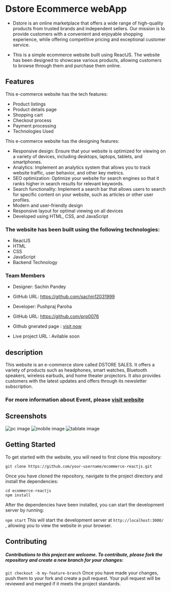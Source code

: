 # Dstore Ecommerce webApp
- Dstore is an online marketplace that offers a wide range of high-quality products from trusted brands and independent sellers. Our mission is to provide customers with a convenient and enjoyable shopping experience, while offering competitive pricing and exceptional customer service.

- This is a simple ecommerce website built using ReactJS. The website has been designed to showcase various products, allowing customers to browse through them and purchase them online.

## Features
This e-commerce website has the tech features:
- Product listings
- Product details page
- Shopping cart
- Checkout process
- Payment processing
- Technologies Used


This e-commerce website has the designing features:

- Responsive design: Ensure that your website is optimized for viewing on a variety of devices, including desktops, laptops, tablets, and smartphones.
- Analytics: Implement an analytics system that allows you to track website traffic, user behavior, and other key metrics.
- SEO optimization: Optimize your website for search engines so that it ranks higher in search results for relevant keywords.
- Search functionality: Implement a search bar that allows users to search for specific content on your website, such as articles or other user profiles.
- Modern and user-friendly design
- Responsive layout for optimal viewing on all devices
- Developed using HTML, CSS, and JavaScript



### The website has been built using the following technologies:

- ReactJS
- HTML
- CSS
- JavaScript
- Backend Technology


### Team Members

- Designer: Sachin Pandey 
-  GitHub URL: https://github.com/sachin12031999

- Developer: Pushpraj Paroha 
- GitHub URL: https://github.com/prp0076

- Github gnerated page : [visit now](https://tangerine-fox-825b79.netlify.app/)
- Live project URL : Avilable soon


## description 
This website is an e-commerce store called DSTORE SALES. It offers a variety of products such as headphones, smart watches, Bluetooth speakers, wireless earbuds, and home theater projectors. It also provides customers with the latest updates and offers through its newsletter subscription. 


### For more information about Event, please [visit website](https://tangerine-fox-825b79.netlify.app)

## Screenshots

![pc image](screenshots/pc.jpg) ![mobile image](screenshots/mobilephone.jpg) ![tablate image](screenshots/tablate.jpg)



## Getting Started
To get started with the website, you will need to first clone this repository:

 ``` git clone https://github.com/your-username/ecommerce-reactjs.git ``` 
 
 
Once you have cloned the repository, navigate to the project directory and install the dependencies:


 ``` cd ecommerce-reactjs  ```  
 ``` npm install ``` 


After the dependencies have been installed, you can start the development server by running:

 ``` npm start ``` 
This will start the development server at  ``` http://localhost:3000/  ``` , allowing you to view the website in your browser.


## Contributing
##### Contributions to this project are welcome. To contribute, please fork the repository and create a new branch for your changes:

 ``` git checkout -b my-feature-branch ``` 
Once you have made your changes, push them to your fork and create a pull request. Your pull request will be reviewed and merged if it meets the project standards.


